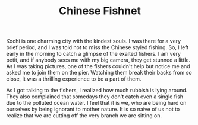 ---
title: Chinese Fishnet
layout: default
description: 
body: >
  Kochi is one charming city with the kindest souls. I was there for a very brief period, and I was told not to miss the Chinese styled fishing. So, I left early in the morning to catch a glimpse of the exalted fishers. I am very petit, and if anybody sees me with my big camera, they get stunned a little. As I was taking pictures, one of the fishers couldn't help but notice me and asked me to join them on the pier. Watching them break their backs from so close, It was a thrilling experience to be a part of them.  
    
  As I got talking to the fishers, I realized how much rubbish is lying around. They also complained that somedays they don't catch even a single fish due to the polluted ocean water. I feel that it is we, who are being hard on ourselves by being ignorant to mother nature. It is so naive of us not to realize that we are cutting off the very branch we are sitting on.
type: project
order: 4
---